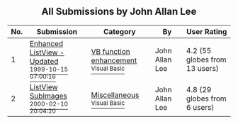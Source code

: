 ﻿<div align="center">

## All Submissions by John Allan Lee

</div>

No.  | Submission | Category | By   | User Rating
---- | ---------- | -------- | ---- | -----------
1 | [Enhanced ListView \- Updated<br /><sup>1999-10-15 07:00:16</sup>](https://github.com/Planet-Source-Code/john-allan-lee-enhanced-listview-updated__1-4034) | [VB function enhancement<br /><sup>Visual Basic</sup>](../ByCategory/vb-function-enhancement__1-25.md) | John Allan Lee | 4.2 (55 globes from 13 users)
2 | [ListView SubImages<br /><sup>2000-02-10 20:04:20</sup>](https://github.com/Planet-Source-Code/john-allan-lee-listview-subimages__1-6024) | [Miscellaneous<br /><sup>Visual Basic</sup>](../ByCategory/miscellaneous__1-1.md) | John Allan Lee | 4.8 (29 globes from 6 users)
